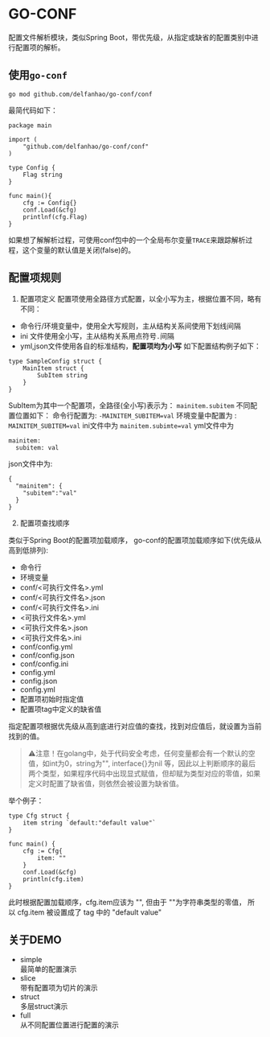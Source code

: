 # GO-CONF

配置文件解析模块，类似Spring Boot，带优先级，从指定或缺省的配置类别中进行配置项的解析。


## 使用``go-conf``
``go mod github.com/delfanhao/go-conf/conf``

最简代码如下：
```
package main

import (
	"github.com/delfanhao/go-conf/conf"
)

type Config {
    Flag string
}

func main(){
    cfg := Config{}
	conf.Load(&cfg)
	printlnf(cfg.Flag)
}
```
如果想了解解析过程，可使用conf包中的一个全局布尔变量``TRACE``来跟踪解析过程，这个变量的默认值是关闭(false)的。

## 配置项规则 
1. 配置项定义
   配置项使用全路径方式配置，以全小写为主，根据位置不同，略有不同：
- 命令行/环境变量中，使用全大写规则，主从结构关系间使用下划线间隔
- ini 文件使用全小写，主从结构关系用点符号``.``间隔
- yml,json文件使用各自的标准结构，**配置项均为小写**
如下配置结构例子如下：
```
type SampleConfig struct {
    MainItem struct {
        SubItem string
    }
}
```
SubItem为其中一个配置项，全路径(全小写)表示为： ``mainitem.subitem``
不同配置位置如下：
命令行配置为: ``-MAINITEM_SUBITEM=val``
环境变量中配置为 :  ``MAINITEM_SUBITEM=val``
ini文件中为 ``mainitem.subimte=val``
yml文件中为
```
mainitem:
  subitem: val
```
json文件中为:
```
{
  "mainitem": {
    "subitem":"val"
  }
}
```

2. 配置项查找顺序

类似于Spring Boot的配置项加载顺序， go-conf的配置项加载顺序如下(优先级从高到低排列):  
- 命令行  
- 环境变量  
- conf/<可执行文件名>.yml  
- conf/<可执行文件名>.json  
- conf/<可执行文件名>.ini  
- <可执行文件名>.yml  
- <可执行文件名>.json  
- <可执行文件名>.ini  
- conf/config.yml  
- conf/config.json  
- conf/config.ini  
- config.yml  
- config.json  
- config.yml  
- 配置项初始时指定值  
- 配置项tag中定义的缺省值  

指定配置项根据优先级从高到底进行对应值的查找，找到对应值后，就设置为当前找到的值。

> ⚠️注意！在golang中，处于代码安全考虑，任何变量都会有一个默认的空值，如int为0，string为"", interface{}为nil
> 等，因此以上判断顺序的最后两个类型，如果程序代码中出现显式赋值，但却赋为类型对应的零值，如果定义时配置了缺省值，则依然会被设置为缺省值。

举个例子：
```
type Cfg struct {
    item string `default:"default value"`
}

func main() {
    cfg := Cfg{
        item: ""
    }
    conf.Load(&cfg)
    println(cfg.item)
}
```
此时根据配置加载顺序，cfg.item应该为 "", 但由于 ""为字符串类型的零值， 
所以 cfg.item 被设置成了 tag 中的 "default value"

## 关于DEMO
- simple  
  最简单的配置演示  
- slice  
  带有配置项为切片的演示
- struct  
  多层struct演示
- full  
  从不同配置位置进行配置的演示

